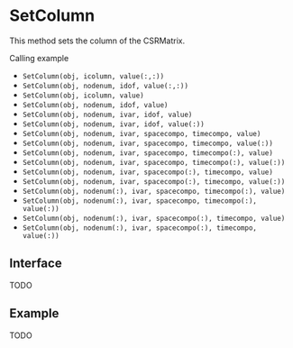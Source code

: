 # SetColumn

This method sets the column of the CSRMatrix.

Calling example

- `SetColumn(obj, icolumn, value(:,:))`
- `SetColumn(obj, nodenum, idof, value(:,:))`
- `SetColumn(obj, icolumn, value)`
- `SetColumn(obj, nodenum, idof, value)`
- `SetColumn(obj, nodenum, ivar, idof, value)`
- `SetColumn(obj, nodenum, ivar, idof, value(:))`
- `SetColumn(obj, nodenum, ivar, spacecompo, timecompo, value)`
- `SetColumn(obj, nodenum, ivar, spacecompo, timecompo, value(:))`
- `SetColumn(obj, nodenum, ivar, spacecompo, timecompo(:), value)`
- `SetColumn(obj, nodenum, ivar, spacecompo, timecompo(:), value(:))`
- `SetColumn(obj, nodenum, ivar, spacecompo(:), timecompo, value)`
- `SetColumn(obj, nodenum, ivar, spacecompo(:), timecompo, value(:))`
- `SetColumn(obj, nodenum(:), ivar, spacecompo, timecompo(:), value)`
- `SetColumn(obj, nodenum(:), ivar, spacecompo, timecompo(:), value(:))`
- `SetColumn(obj, nodenum(:), ivar, spacecompo(:), timecompo, value)`
- `SetColumn(obj, nodenum(:), ivar, spacecompo(:), timecompo, value(:))`

## Interface

TODO

## Example

TODO
